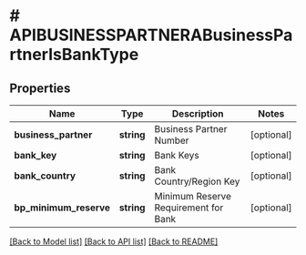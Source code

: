 # # APIBUSINESSPARTNERABusinessPartnerIsBankType

## Properties

Name | Type | Description | Notes
------------ | ------------- | ------------- | -------------
**business_partner** | **string** | Business Partner Number | [optional]
**bank_key** | **string** | Bank Keys | [optional]
**bank_country** | **string** | Bank Country/Region Key | [optional]
**bp_minimum_reserve** | **string** | Minimum Reserve Requirement for Bank | [optional]

[[Back to Model list]](../../README.md#models) [[Back to API list]](../../README.md#endpoints) [[Back to README]](../../README.md)
